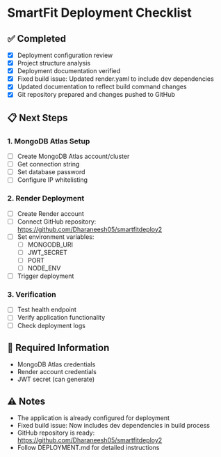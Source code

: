 # SmartFit Deployment Checklist

## ✅ Completed
- [x] Deployment configuration review
- [x] Project structure analysis
- [x] Deployment documentation verified
- [x] Fixed build issue: Updated render.yaml to include dev dependencies
- [x] Updated documentation to reflect build command changes
- [x] Git repository prepared and changes pushed to GitHub

## 📋 Next Steps

### 1. MongoDB Atlas Setup
- [ ] Create MongoDB Atlas account/cluster
- [ ] Get connection string
- [ ] Set database password
- [ ] Configure IP whitelisting

### 2. Render Deployment
- [ ] Create Render account
- [ ] Connect GitHub repository: https://github.com/Dharaneesh05/smartfitdeploy2
- [ ] Set environment variables:
  - [ ] MONGODB_URI
  - [ ] JWT_SECRET
  - [ ] PORT
  - [ ] NODE_ENV
- [ ] Trigger deployment

### 3. Verification
- [ ] Test health endpoint
- [ ] Verify application functionality
- [ ] Check deployment logs

## 🔑 Required Information
- MongoDB Atlas credentials
- Render account credentials
- JWT secret (can generate)

## ⚠️ Notes
- The application is already configured for deployment
- Fixed build issue: Now includes dev dependencies in build process
- GitHub repository is ready: https://github.com/Dharaneesh05/smartfitdeploy2
- Follow DEPLOYMENT.md for detailed instructions
